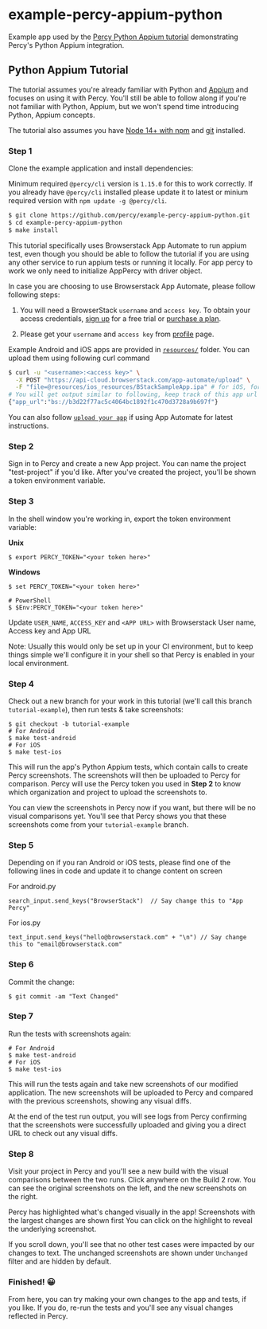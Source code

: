 # example-percy-appium-python
Example app used by the [Percy Python Appium tutorial](https://docs.percy.io/v2-app/docs/appium-for-python) demonstrating Percy's Python Appium integration.

## Python Appium Tutorial

The tutorial assumes you're already familiar with Python and
[Appium](https://appium.io/) and focuses on using it with Percy. You'll still
be able to follow along if you're not familiar with Python, Appium, but we won't
spend time introducing Python, Appium concepts.


The tutorial also assumes you have [Node 14+ with
npm](https://nodejs.org/en/download/) and
[git](https://git-scm.com/book/en/v2/Getting-Started-Installing-Git) installed.

### Step 1

Clone the example application and install dependencies:

Minimum required `@percy/cli` version is `1.15.0` for this to work correctly. If you already have `@percy/cli` installed please
update it to latest or minium required version with `npm update -g @percy/cli`.

```bash
$ git clone https://github.com/percy/example-percy-appium-python.git
$ cd example-percy-appium-python
$ make install
```

This tutorial specifically uses Browserstack App Automate to run appium test, even though you should be able to follow the tutorial if you are using any other service to run appium tests or running it locally. For app percy to work we only need to initialize AppPercy with driver object.

In case you are choosing to use Browserstack App Automate, please follow following steps:

1. You will need a BrowserStack `username` and `access key`. To obtain your access credentials, [sign up](https://www.browserstack.com/users/sign_up?utm_campaign=Search-Brand-India&utm_source=google&utm_medium=cpc&utm_content=609922405128&utm_term=browserstack) for a free trial or [purchase a plan](https://www.browserstack.com/pricing).

2. Please get your `username` and `access key` from [profile](https://www.browserstack.com/accounts/profile) page.

Example Android and iOS apps are provided in [`resources/`](https://github.com/percy/example-percy-appium-js/blob/master/resources) folder.
You can upload them using following curl command
```bash
$ curl -u "<username>:<access key>" \
  -X POST "https://api-cloud.browserstack.com/app-automate/upload" \
  -F "file=@resources/ios_resources/BStackSampleApp.ipa" # for iOS, for android use resources/android_resources/WikipediaSample.apk  
# You will get output similar to following, keep track of this app url
{"app_url":"bs://b3d22f77ac5c4064bc1892f1c470d3728a9b697f"}
```

You can also follow [`upload your app`](https://www.browserstack.com/docs/app-automate/appium/getting-started/java#2-upload-your-app) if using App Automate for latest instructions.

### Step 2

Sign in to Percy and create a new App project. You can name the project "test-project" if you'd like. After
you've created the project, you'll be shown a token environment variable.

### Step 3

In the shell window you're working in, export the token environment variable:

**Unix**

``` shell
$ export PERCY_TOKEN="<your token here>"
```

**Windows**

``` shell
$ set PERCY_TOKEN="<your token here>"

# PowerShell
$ $Env:PERCY_TOKEN="<your token here>"
```

Update `USER_NAME`, `ACCESS_KEY` and `<APP URL>` with Browserstack User name, Access key and App URL

Note: Usually this would only be set up in your CI environment, but to keep things simple we'll
configure it in your shell so that Percy is enabled in your local environment.

### Step 4

Check out a new branch for your work in this tutorial (we'll call this branch
`tutorial-example`), then run tests & take screenshots:

``` shell
$ git checkout -b tutorial-example
# For Android
$ make test-android
# For iOS
$ make test-ios
```

This will run the app's Python Appium tests, which contain calls to create Percy screenshots. The screenshots
will then be uploaded to Percy for comparison. Percy will use the Percy token you used in **Step 2**
to know which organization and project to upload the screenshots to.

You can view the screenshots in Percy now if you want, but there will be no visual comparisons
yet. You'll see that Percy shows you that these screenshots come from your `tutorial-example` branch.

### Step 5

Depending on if you ran Android or iOS tests, please find one of the following lines in code and update it to change content on screen

For android.py
```
search_input.send_keys("BrowserStack")  // Say change this to "App Percy"
```

For ios.py
```
text_input.send_keys("hello@browserstack.com" + "\n") // Say change this to "email@browserstack.com"
```


### Step 6

Commit the change:

``` shell
$ git commit -am "Text Changed"
```

### Step 7

Run the tests with screenshots again:

``` shell
# For Android
$ make test-android
# For iOS
$ make test-ios
```

This will run the tests again and take new screenshots of our modified application. The new screenshots
will be uploaded to Percy and compared with the previous screenshots, showing any visual diffs.

At the end of the test run output, you will see logs from Percy confirming that the screenshots were
successfully uploaded and giving you a direct URL to check out any visual diffs.

### Step 8

Visit your project in Percy and you'll see a new build with the visual comparisons between the two
runs. Click anywhere on the Build 2 row. You can see the original screenshots on the left, and the new
screenshots on the right.

Percy has highlighted what's changed visually in the app! Screenshots with the largest changes are
shown first You can click on the highlight to reveal the underlying screenshot.

If you scroll down, you'll see that no other test cases were impacted by our changes to text. 
The unchanged screenshots are shown under `Unchanged` filter and are hidden by default.

### Finished! 😀

From here, you can try making your own changes to the app and tests, if you like. If you do, re-run
the tests and you'll see any visual changes reflected in Percy.
